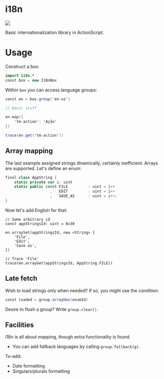 i18n
===

![](https://img.shields.io/badge/astro-0.1.0-green.svg)

Basic internationalization library in ActionScript.

# Usage

Construct a box:

```as
import i18n.*
const box = new I18nBox
```

Within `box` you can access language groups:

```as
const en = box.group('en-us')

// Basic stuff

en.map({
    'tm-action': 'Ação'
})

trace(en.get('tm-action'))
```

## Array mapping

The last example assigned strings dinamically, certainly inefficient. Arrays are supported. Let's define an enum:

```as
final class AppString {
    static private var i: uint
    static public const FILE         : uint = i++
                    ,   EDIT         : uint = i++
                    ,   SAVE_AS      : uint = i++;
}
```

Now let's add English for that:

```
// Some arbitrary id
const appStringsId: uint = 0x30

en.arraySet(appStringsId, new <String> [
    'File',
    'Edit',
    'Save as',
])

// Trace 'File'
trace(en.arrayGet(appStringsId, AppString.FILE))
```

## Late fetch

Wish to load strings only when needed? If so, you might use the condition:

```as
const loaded = group.arrayHas(enumId)
```

Desire to flush a group? Write `group.clear()`.

## Facilities

i18n is all about mapping, though extra functionality is found.

- You can add fallback languages by calling `group.fallback(g)`.

To-add:

- Date formatting
- Singulars/plurals formatting